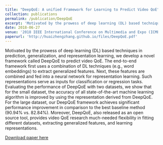 ```yaml
---
title: "DeepQoE: A unified Framework for Learning to Predict Video QoE"
collection: publications
permalink: /publication/DeepQoE
excerpt: 'Motivated by the prowess of deep learning (DL) based techniques in prediction, generalization, and representation learning, we develop a novel framework called DeepQoE to predict video QoE. The end-to-end framework first uses a combination of DL techniques (e.g., word embeddings) to extract generalized features. Next, these features are combined and fed into a neural network for representation learning. Such representations serve as inputs for classification or regression tasks. Evaluating the performance of DeepQoE with two datasets, we show that for the small dataset, the accuracy of all state-of-the-art machine learning algorithm is improved by using the representation derived from DeepQoE. For the large dataset, our DeepQoE framework achieves significant performance improvement in comparison to the best baseline method (90.94\% vs. 82.84\%). Moreover, DeepQoE, also released as an open source tool, provides video QoE research much-needed flexibility in fitting different datasets, extracting generalized features, and learning representations.'
date: 2018-06-27 
venue: '2018 IEEE International Conference on Multimedia and Expo (ICME 2018),(oral presentation)'
paperurl: 'http://huaizhengzhang.github.io/files/DeepQoE.pdf'
---
```


Motivated by the prowess of deep learning (DL) based techniques in prediction, generalization, and representation learning, we develop a novel framework called DeepQoE to predict video QoE. The end-to-end framework first uses a combination of DL techniques (e.g., word embeddings) to extract generalized features. Next, these features are combined and fed into a neural network for representation learning. Such representations serve as inputs for classification or regression tasks. Evaluating the performance of DeepQoE with two datasets, we show that for the small dataset, the accuracy of all state-of-the-art machine learning algorithm is improved by using the representation derived from DeepQoE. For the large dataset, our DeepQoE framework achieves significant performance improvement in comparison to the best baseline method (90.94\% vs. 82.84\%). Moreover, DeepQoE, also released as an open source tool, provides video QoE research much-needed flexibility in fitting different datasets, extracting generalized features, and learning representations.

[Download paper here](https://arxiv.org/pdf/1804.03481.pdf)

